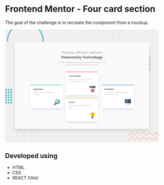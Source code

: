 # Frontend Mentor - Four card section
The goal of the challenge is to recreate the component from a mockup.

![Design preview for the Age calculator app coding challenge](./public/design/desktop-preview.jpg)

## Developed using
- HTML
- CSS
- REACT (Vite)

